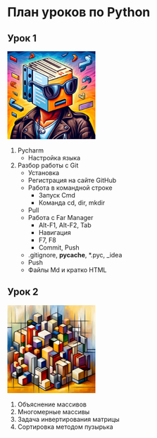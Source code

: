  # План уроков по Python
## Урок 1
<img src="Images/Markdown01.jpg" width="200" height="200">

1. Pycharm
   - Настройка языка
2. Разбор работы с Git
   - Установка
   - Регистрация на сайте GitHub
   - Работа в командной строке
     - Запуск Cmd
     - Команда cd, dir, mkdir
   - Pull
   - Работа с Far Manager 
     - Alt-F1, Alt-F2, Tab 
     - Навигация
     - F7, F8
      - Commit, Push
   - .gitignore, __pycache__, *.pyc, _idea
   - Push
   - Файлы Md и кратко HTML

## Урок 2
<img src="Images/multiarray.jpg" width="200" height="200">

1. Объяснение массивов
2. Многомерные массивы
3. Задача инвертирования матрицы
4. Сортировка методом пузырька
